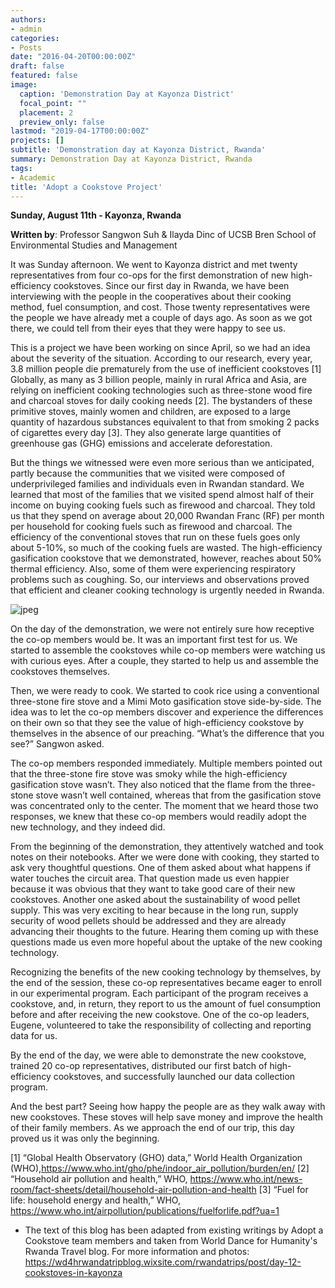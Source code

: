 ```yaml
---
authors:
- admin
categories:
- Posts
date: "2016-04-20T00:00:00Z"
draft: false
featured: false
image:
  caption: 'Demonstration Day at Kayonza District'
  focal_point: ""
  placement: 2
  preview_only: false
lastmod: "2019-04-17T00:00:00Z"
projects: []
subtitle: 'Demonstration day at Kayonza District, Rwanda'
summary: Demonstration Day at Kayonza District, Rwanda
tags:
- Academic
title: 'Adopt a Cookstove Project'
---
```



**Sunday, August 11th - Kayonza, Rwanda**

**Written by**: Professor Sangwon Suh & Ilayda Dinc of UCSB Bren School of Environmental Studies and Management 


It was Sunday afternoon. We went to Kayonza district and met twenty representatives from four co-ops for the first demonstration of new high-efficiency cookstoves.  Since our first day in Rwanda, we have been interviewing with the people in the cooperatives about their cooking method, fuel consumption, and cost. Those twenty representatives were the people we have already met a couple of days ago. As soon as we got there, we could tell from their eyes that they were happy to see us.

This is a project we have been working on since April, so we had an idea about the severity of the situation. According to our research, every year, 3.8 million people die prematurely from the use of inefficient cookstoves [1] Globally, as many as 3 billion people, mainly in rural Africa and Asia, are relying on inefficient cooking technologies such as three-stone wood fire and charcoal stoves for daily cooking needs [2]. The bystanders of these primitive stoves, mainly women and children, are exposed to a large quantity of hazardous substances equivalent to that from smoking 2 packs of cigarettes every day [3]. They also generate large quantities of greenhouse gas (GHG) emissions and accelerate deforestation.

But the things we witnessed were even more serious than we anticipated, partly because the communities that we visited were composed of underprivileged families and individuals even in Rwandan standard. We learned that most of the families that we visited spend almost half of their income on buying cooking fuels such as firewood and charcoal. They told us that they spend on average about 20,000 Rwandan Franc (RF) per month per household for cooking fuels such as firewood and charcoal. The efficiency of the conventional stoves that run on these fuels goes only about 5-10%, so much of the cooking fuels are wasted. The high-efficiency gasification cookstove that we demonstrated, however, reaches about 50% thermal efficiency. Also, some of them were experiencing respiratory problems such as coughing. So, our interviews and observations proved that efficient and cleaner cooking technology is urgently needed in Rwanda. 


![jpeg](./IMG_5619.jpeg)

On the day of the demonstration, we were not entirely sure how receptive the co-op members would be. It was an important first test for us.  We started to assemble the cookstoves while co-op members were watching us with curious eyes. After a couple, they started to help us and assemble the cookstoves themselves.

Then, we were ready to cook. We started to cook rice using a conventional three-stone fire stove and a Mimi Moto gasification stove side-by-side. The idea was to let the co-op members discover and experience the differences on their own so that they see the value of high-efficiency cookstove by themselves in the absence of our preaching. “What’s the difference that you see?” Sangwon asked. 

The co-op members responded immediately. Multiple members pointed out that the three-stone fire stove was smoky while the high-efficiency gasification stove wasn’t. They also noticed that the flame from the three-stone stove wasn’t well contained, whereas that from the gasification stove was concentrated only to the center. The moment that we heard those two responses, we knew that these co-op members would readily adopt the new technology, and they indeed did.

From the beginning of the demonstration, they attentively watched and took notes on their notebooks. After we were done with cooking, they started to ask very thoughtful questions. One of them asked about what happens if water touches the circuit area.  That question made us even happier because it was obvious that they want to take good care of their new cookstoves. Another one asked about the sustainability of wood pellet supply. This was very exciting to hear because in the long run, supply security of wood pellets should be addressed and they are already advancing their thoughts to the future. Hearing them coming up with these questions made us even more hopeful about the uptake of the new cooking technology.

Recognizing the benefits of the new cooking technology by themselves, by the end of the session, these co-op representatives became eager to enroll in our experimental program. Each participant of the program receives a cookstove, and, in return, they report to us the amount of fuel consumption before and after receiving the new cookstove. One of the co-op leaders, Eugene, volunteered to take the responsibility of collecting and reporting data for us. 

By the end of the day, we were able to demonstrate the new cookstove, trained 20 co-op representatives, distributed our first batch of high-efficiency cookstoves, and successfully launched our data collection program.

And the best part? Seeing how happy the people are as they walk away with new cookstoves. These stoves will help save money and improve the health of their family members. As we approach the end of our trip, this day proved us it was only the beginning.

[1] “Global Health Observatory (GHO) data,” World Health Organization (WHO),https://www.who.int/gho/phe/indoor_air_pollution/burden/en/
[2] “Household air pollution and health,” WHO, https://www.who.int/news-room/fact-sheets/detail/household-air-pollution-and-health
[3] “Fuel for life: household energy and health,” WHO, https://www.who.int/airpollution/publications/fuelforlife.pdf?ua=1


* The text of this blog has been adapted from existing writings by Adopt a Cookstove team members and taken from World Dance for Humanity's Rwanda Travel blog. For more information and photos: https://wd4hrwandatripblog.wixsite.com/rwandatrips/post/day-12-cookstoves-in-kayonza




